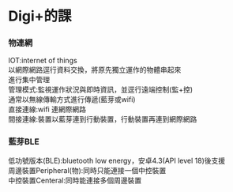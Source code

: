 # Digi+的課 


### 物連網  
IOT:internet of things  
以網際網路逕行資料交換，將原先獨立運作的物體串起來  
進行集中管理  
管理模式:監視運作狀況與即時資訊，並逕行遠端控制(監+控)  
通常以無線傳輸方式進行傳遞(藍芽或wifi)  
直接連線:wifi 連網際網路  
間接連線:裝置以藍芽連到行動裝置，行動裝置再連到網際網路  

### 藍芽BLE
低功號版本(BLE):bluetooth low energy，安卓4.3(API level 18)後支援  
周邊裝置Peripheral(物):同時只能連接一個中控裝置  
中控裝置Centeral:同時能連接多個周邊裝置  
